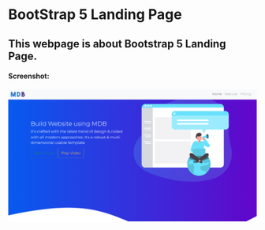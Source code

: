 # BootStrap 5 Landing Page
## This webpage is about Bootstrap 5 Landing Page.

#### Screenshot:
![](images/main.png)
